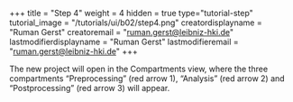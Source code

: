 +++
title = "Step 4"
weight = 4
hidden = true
type="tutorial-step"
tutorial_image = "/tutorials/ui/b02/step4.png"
creatordisplayname = "Ruman Gerst"
creatoremail = "ruman.gerst@leibniz-hki.de"
lastmodifierdisplayname = "Ruman Gerst"
lastmodifieremail = "ruman.gerst@leibniz-hki.de"
+++

The new project will open in the Compartments view, where the three compartments “Preprocessing” (red arrow 1), “Analysis” (red arrow 2) and “Postprocessing” (red arrow 3) will appear.